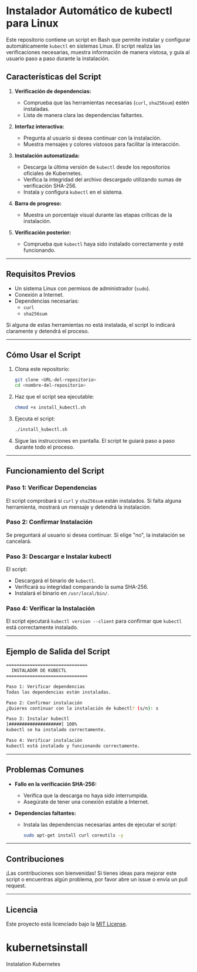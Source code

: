 # Instalador Automático de kubectl para Linux

Este repositorio contiene un script en Bash que permite instalar y configurar automáticamente `kubectl` en sistemas Linux. El script realiza las verificaciones necesarias, muestra información de manera vistosa, y guía al usuario paso a paso durante la instalación.

## Características del Script

1. **Verificación de dependencias:**
   - Comprueba que las herramientas necesarias (`curl`, `sha256sum`) estén instaladas.
   - Lista de manera clara las dependencias faltantes.

2. **Interfaz interactiva:**
   - Pregunta al usuario si desea continuar con la instalación.
   - Muestra mensajes y colores vistosos para facilitar la interacción.

3. **Instalación automatizada:**
   - Descarga la última versión de `kubectl` desde los repositorios oficiales de Kubernetes.
   - Verifica la integridad del archivo descargado utilizando sumas de verificación SHA-256.
   - Instala y configura `kubectl` en el sistema.

4. **Barra de progreso:**
   - Muestra un porcentaje visual durante las etapas críticas de la instalación.

5. **Verificación posterior:**
   - Comprueba que `kubectl` haya sido instalado correctamente y esté funcionando.

---

## Requisitos Previos

- Un sistema Linux con permisos de administrador (`sudo`).
- Conexión a Internet.
- Dependencias necesarias:
  - `curl`
  - `sha256sum`

Si alguna de estas herramientas no está instalada, el script lo indicará claramente y detendrá el proceso.

---

## Cómo Usar el Script

1. Clona este repositorio:
   ```bash
   git clone <URL-del-repositorio>
   cd <nombre-del-repositorio>
   ```

2. Haz que el script sea ejecutable:
   ```bash
   chmod +x install_kubectl.sh
   ```

3. Ejecuta el script:
   ```bash
   ./install_kubectl.sh
   ```

4. Sigue las instrucciones en pantalla. El script te guiará paso a paso durante todo el proceso.

---

## Funcionamiento del Script

### Paso 1: Verificar Dependencias
El script comprobará si `curl` y `sha256sum` están instalados. Si falta alguna herramienta, mostrará un mensaje y detendrá la instalación.

### Paso 2: Confirmar Instalación
Se preguntará al usuario si desea continuar. Si elige "no", la instalación se cancelará.

### Paso 3: Descargar e Instalar kubectl
El script:
- Descargará el binario de `kubectl`.
- Verificará su integridad comparando la suma SHA-256.
- Instalará el binario en `/usr/local/bin/`.

### Paso 4: Verificar la Instalación
El script ejecutará `kubectl version --client` para confirmar que `kubectl` está correctamente instalado.

---

## Ejemplo de Salida del Script

```bash
===============================
  INSTALADOR DE KUBECTL  
===============================

Paso 1: Verificar dependencias
Todas las dependencias están instaladas.

Paso 2: Confirmar instalación
¿Quieres continuar con la instalación de kubectl? (s/n): s

Paso 3: Instalar kubectl
[####################] 100%
kubectl se ha instalado correctamente.

Paso 4: Verificar instalación
kubectl está instalado y funcionando correctamente.
```

---

## Problemas Comunes

- **Fallo en la verificación SHA-256:**
  - Verifica que la descarga no haya sido interrumpida.
  - Asegúrate de tener una conexión estable a Internet.

- **Dependencias faltantes:**
  - Instala las dependencias necesarias antes de ejecutar el script:
    ```bash
    sudo apt-get install curl coreutils -y
    ```

---

## Contribuciones
¡Las contribuciones son bienvenidas! Si tienes ideas para mejorar este script o encuentras algún problema, por favor abre un issue o envía un pull request.

---

## Licencia
Este proyecto está licenciado bajo la [MIT License](LICENSE).
# kubernetsinstall
Instalation Kubernetes
